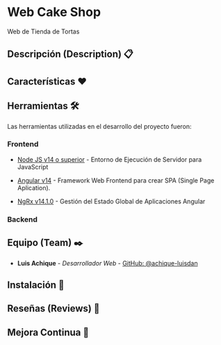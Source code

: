 # Web Cake Shop

Web de Tienda de Tortas

## Descripción (Description) 📋


## Características ❤️


## Herramientas 🛠️

Las herramientas utilizadas en el desarrollo del proyecto fueron:

### Frontend

* [Node JS v14 o superior](https://nodejs.org/es/) - Entorno de Ejecución de Servidor para JavaScript

* [Angular v14](https://angular.io/) - Framework Web Frontend para crear SPA (Single Page Aplication).
 
* [NgRx v14.1.0](https://ngrx.io/) - Gestión del Estado Global de Aplicaciones Angular

### Backend


## Equipo (Team) ✒️

* **Luis Achique** - *Desarrollador Web* - [GitHub: @achique-luisdan](https://github.com/achique-luisdan)

## Instalación 🔧


## Reseñas (Reviews) 💞


## Mejora Continua 🚀
